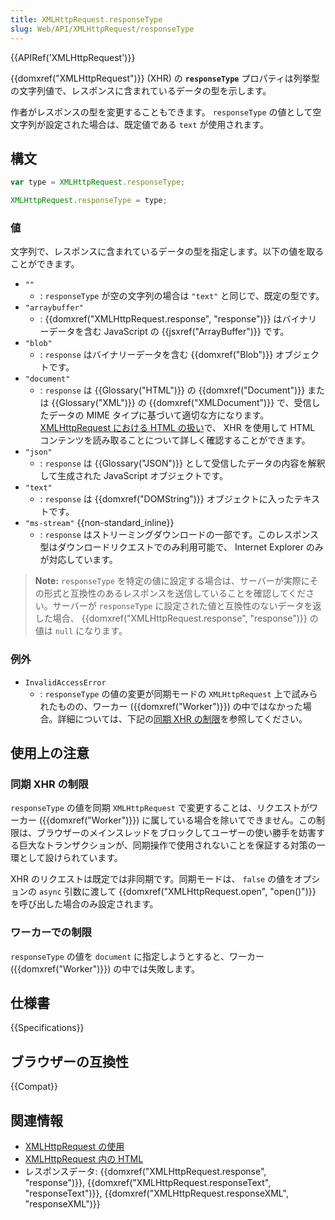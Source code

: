 ```yaml
---
title: XMLHttpRequest.responseType
slug: Web/API/XMLHttpRequest/responseType
---
```


{{APIRef('XMLHttpRequest')}}

{{domxref("XMLHttpRequest")}} (XHR) の **`responseType`** プロパティは列挙型の文字列値で、レスポンスに含まれているデータの型を示します。

作者がレスポンスの型を変更することもできます。 `responseType` の値として空文字列が設定された場合は、既定値である `text` が使用されます。

## 構文

```js
var type = XMLHttpRequest.responseType;

XMLHttpRequest.responseType = type;
```

### 値

文字列で、レスポンスに含まれているデータの型を指定します。以下の値を取ることができます。

- `""`
  - : `responseType` が空の文字列の場合は `"text"` と同じで、既定の型です。
- `"arraybuffer"`
  - : {{domxref("XMLHttpRequest.response", "response")}} はバイナリーデータを含む JavaScript の {{jsxref("ArrayBuffer")}} です。
- `"blob"`
  - : `response` はバイナリーデータを含む {{domxref("Blob")}} オブジェクトです。
- `"document"`
  - : `response` は {{Glossary("HTML")}} の {{domxref("Document")}} または {{Glossary("XML")}} の {{domxref("XMLDocument")}} で、受信したデータの MIME タイプに基づいて適切な方になります。 [XMLHttpRequest における HTML の扱い](/ja/docs/Web/API/XMLHttpRequest/HTML_in_XMLHttpRequest)で、 XHR を使用して HTML コンテンツを読み取ることについて詳しく確認することができます。
- `"json"`
  - : `response` は {{Glossary("JSON")}} として受信したデータの内容を解釈して生成された JavaScript オブジェクトです。
- `"text"`
  - : `response` は {{domxref("DOMString")}} オブジェクトに入ったテキストです。
- `"ms-stream"` {{non-standard_inline}}
  - : `response` はストリーミングダウンロードの一部です。このレスポンス型はダウンロードリクエストでのみ利用可能で、 Internet Explorer のみが対応しています。

> **Note:** `responseType` を特定の値に設定する場合は、サーバーが実際にその形式と互換性のあるレスポンスを送信していることを確認してください。サーバーが `responseType` に設定された値と互換性のないデータを返した場合、 {{domxref("XMLHttpRequest.response", "response")}} の値は `null` になります。
</div>

### 例外

- `InvalidAccessError`
  - : `responseType` の値の変更が同期モードの `XMLHttpRequest` 上で試みられたものの、ワーカー ({{domxref("Worker")}}) の中ではなかった場合。詳細については、下記の[同期 XHR の制限](#同期_xhr_の制限)を参照してください。

## 使用上の注意

### 同期 XHR の制限

`responseType` の値を同期 `XMLHttpRequest` で変更することは、リクエストがワーカー ({{domxref("Worker")}}) に属している場合を除いてできません。この制限は、ブラウザーのメインスレッドをブロックしてユーザーの使い勝手を妨害する巨大なトランザクションが、同期操作で使用されないことを保証する対策の一環として設けられています。

XHR のリクエストは既定では非同期です。同期モードは、 `false` の値をオプションの `async` 引数に渡して {{domxref("XMLHttpRequest.open", "open()")}} を呼び出した場合のみ設定されます。

### ワーカーでの制限

`responseType` の値を `document` に指定しようとすると、ワーカー ({{domxref("Worker")}}) の中では失敗します。

## 仕様書

{{Specifications}}

## ブラウザーの互換性

{{Compat}}

## 関連情報

- [XMLHttpRequest の使用](/ja/docs/Web/API/XMLHttpRequest/Using_XMLHttpRequest)
- [XMLHttpRequest 内の HTML](/ja/docs/Web/API/XMLHttpRequest/HTML_in_XMLHttpRequest)
- レスポンスデータ: {{domxref("XMLHttpRequest.response", "response")}}, {{domxref("XMLHttpRequest.responseText", "responseText")}}, {{domxref("XMLHttpRequest.responseXML", "responseXML")}}
